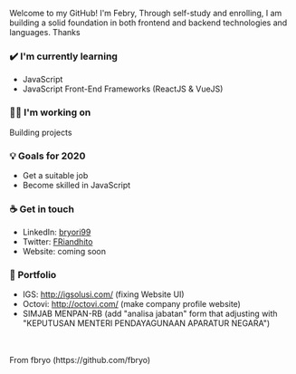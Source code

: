 Welcome to my GitHub! I'm Febry, Through self-study and enrolling, I am building a solid foundation in both frontend and backend technologies and languages.
Thanks

### ✔️ I'm currently learning
- JavaScript
- JavaScript Front-End Frameworks (ReactJS & VueJS)

### 👩‍💻 I'm working on
Building projects

### 💡 Goals for 2020
- Get a suitable job
- Become skilled in JavaScript

### ☕ Get in touch
- LinkedIn: <a href = "https://www.linkedin.com/in/bryori99/">bryori99</a>
- Twitter: <a href = "https://twitter.com/FRiandhito">FRiandhito</a>
- Website: coming soon

### :paperclip: Portfolio
- IGS: http://igsolusi.com/ (fixing Website UI)
- Octovi: http://octovi.com/ (make company profile website)
- SIMJAB MENPAN-RB (add "analisa jabatan" form that adjusting with "KEPUTUSAN MENTERI
  PENDAYAGUNAAN APARATUR NEGARA")
<br>
<br>
From fbryo (https://github.com/fbryo)
